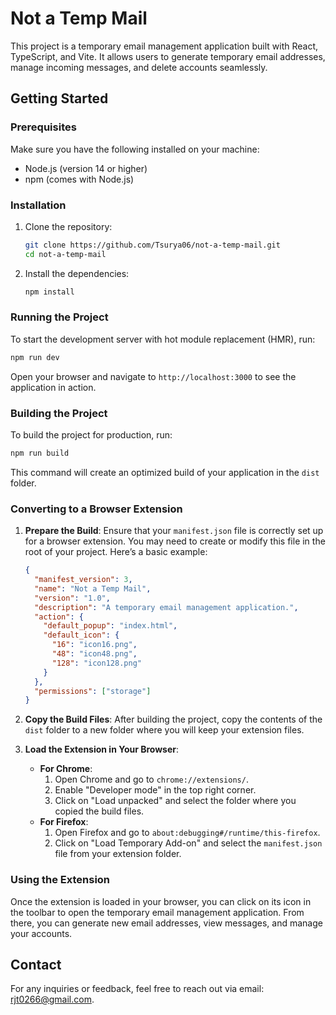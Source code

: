 # Not a Temp Mail

This project is a temporary email management application built with React, TypeScript, and Vite. It allows users to generate temporary email addresses, manage incoming messages, and delete accounts seamlessly.

## Getting Started

### Prerequisites

Make sure you have the following installed on your machine:

- Node.js (version 14 or higher)
- npm (comes with Node.js)

### Installation

1. Clone the repository:
   ```bash
   git clone https://github.com/Tsurya06/not-a-temp-mail.git
   cd not-a-temp-mail
   ```

2. Install the dependencies:
   ```bash
   npm install
   ```

### Running the Project

To start the development server with hot module replacement (HMR), run:
```bash
npm run dev
```
Open your browser and navigate to `http://localhost:3000` to see the application in action.

### Building the Project

To build the project for production, run:
```bash
npm run build
```
This command will create an optimized build of your application in the `dist` folder.

### Converting to a Browser Extension

1. **Prepare the Build**: Ensure that your `manifest.json` file is correctly set up for a browser extension. You may need to create or modify this file in the root of your project. Here’s a basic example:

   ```json
   {
     "manifest_version": 3,
     "name": "Not a Temp Mail",
     "version": "1.0",
     "description": "A temporary email management application.",
     "action": {
       "default_popup": "index.html",
       "default_icon": {
         "16": "icon16.png",
         "48": "icon48.png",
         "128": "icon128.png"
       }
     },
     "permissions": ["storage"]
   }
   ```

2. **Copy the Build Files**: After building the project, copy the contents of the `dist` folder to a new folder where you will keep your extension files.

3. **Load the Extension in Your Browser**:
   - **For Chrome**:
     1. Open Chrome and go to `chrome://extensions/`.
     2. Enable "Developer mode" in the top right corner.
     3. Click on "Load unpacked" and select the folder where you copied the build files.
   - **For Firefox**:
     1. Open Firefox and go to `about:debugging#/runtime/this-firefox`.
     2. Click on "Load Temporary Add-on" and select the `manifest.json` file from your extension folder.

### Using the Extension

Once the extension is loaded in your browser, you can click on its icon in the toolbar to open the temporary email management application. From there, you can generate new email addresses, view messages, and manage your accounts.

## Contact
For any inquiries or feedback, feel free to reach out via email: 
  [rjt0266@gmail.com](mailto:rjt0266@gmail.com).

```

